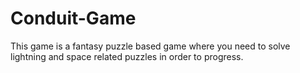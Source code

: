# Conduit-Game
This game is a fantasy puzzle based game where you need to solve lightning and space related puzzles in order to progress.
